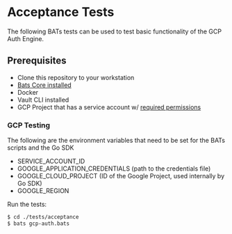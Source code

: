 # Acceptance Tests

The following BATs tests can be used to test basic functionality of the GCP Auth Engine.

## Prerequisites

* Clone this repository to your workstation
* [Bats Core installed](https://bats-core.readthedocs.io/en/stable/installation.html#homebrew)
* Docker
* Vault CLI installed
* GCP Project that has a service account w/ [required permissions](https://www.vaultproject.io/docs/auth/gcp#required-gcp-permissions)

### GCP Testing

The following are the environment variables that need to be set for the BATs scripts and the Go SDK

* SERVICE_ACCOUNT_ID
* GOOGLE_APPLICATION_CREDENTIALS (path to the credentials file)
* GOOGLE_CLOUD_PROJECT (ID of the Google Project, used internally by Go SDK)
* GOOGLE_REGION


Run the tests:

```bash
$ cd ./tests/acceptance
$ bats gcp-auth.bats
```

